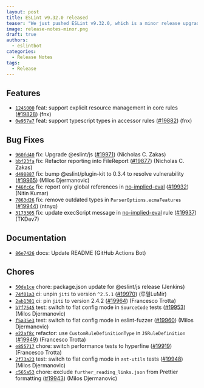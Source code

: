 ```yaml
---
layout: post
title: ESLint v9.32.0 released
teaser: "We just pushed ESLint v9.32.0, which is a minor release upgrade of ESLint. This release adds some new features and fixes several bugs found in the previous release."
image: release-notes-minor.png
draft: true
authors:
  - eslintbot
categories:
  - Release Notes
tags:
  - Release
---
```









## Features


* [`1245000`](https://github.com/eslint/eslint/commit/1245000c5a81954d42f0c7eb670efe450c3bbad5) feat: support explicit resource management in core rules ([#19828](https://github.com/eslint/eslint/issues/19828)) (fnx)
* [`0e957a7`](https://github.com/eslint/eslint/commit/0e957a7b5528f375a51e7c1a2fd1b03cdcd2af2d) feat: support typescript types in accessor rules ([#19882](https://github.com/eslint/eslint/issues/19882)) (fnx)






## Bug Fixes


* [`960fd40`](https://github.com/eslint/eslint/commit/960fd40dfd204af30726b49b6bec714fe49a606e) fix: Upgrade @eslint/js ([#19971](https://github.com/eslint/eslint/issues/19971)) (Nicholas C. Zakas)
* [`bbf23fa`](https://github.com/eslint/eslint/commit/bbf23fa2f1c6058f6cb5c9f2f32460a15e75e596) fix: Refactor reporting into FileReport ([#19877](https://github.com/eslint/eslint/issues/19877)) (Nicholas C. Zakas)
* [`d498887`](https://github.com/eslint/eslint/commit/d4988872f375890bf677ce1a1d92a505085b51fa) fix: bump @eslint/plugin-kit to 0.3.4 to resolve vulnerability ([#19965](https://github.com/eslint/eslint/issues/19965)) (Milos Djermanovic)
* [`f46fc6c`](https://github.com/eslint/eslint/commit/f46fc6c137c951bc73cf3bd9446053c1b11f769b) fix: report only global references in [no-implied-eval](/docs/rules/no-implied-eval) ([#19932](https://github.com/eslint/eslint/issues/19932)) (Nitin Kumar)
* [`7863d26`](https://github.com/eslint/eslint/commit/7863d26b7cfb03a81ec86f93439757ff60bf6afb) fix: remove outdated types in `ParserOptions.ecmaFeatures` ([#19944](https://github.com/eslint/eslint/issues/19944)) (ntnyq)
* [`3173305`](https://github.com/eslint/eslint/commit/317330552e2d276221c7f2dd9c1516ad8b41cc3c) fix: update execScript message in [no-implied-eval](/docs/rules/no-implied-eval) rule ([#19937](https://github.com/eslint/eslint/issues/19937)) (TKDev7)




## Documentation


* [`86e7426`](https://github.com/eslint/eslint/commit/86e7426e4463ca49ffa5c82e825ecb6aa19ca8a0) docs: Update README (GitHub Actions Bot)








## Chores


* [`50de1ce`](https://github.com/eslint/eslint/commit/50de1ced9df2b1ee48ee6843c8cfe0f5d8edbc27) chore: package.json update for @eslint/js release (Jenkins)
* [`74f01a3`](https://github.com/eslint/eslint/commit/74f01a3f5905aaa0902837ced2425209c09c048f) ci: unpin `jiti` to version `^2.5.1` ([#19970](https://github.com/eslint/eslint/issues/19970)) (루밀LuMir)
* [`2ab1381`](https://github.com/eslint/eslint/commit/2ab13813a7e7f3014c35490b351447ec43229951) ci: pin `jiti` to version 2.4.2 ([#19964](https://github.com/eslint/eslint/issues/19964)) (Francesco Trotta)
* [`b7f7545`](https://github.com/eslint/eslint/commit/b7f75454695079f54b77fcdc9ebe3b9199d5ad30) test: switch to flat config mode in `SourceCode` tests ([#19953](https://github.com/eslint/eslint/issues/19953)) (Milos Djermanovic)
* [`f5a35e3`](https://github.com/eslint/eslint/commit/f5a35e3b7cee17cd31fc02c24c3e74b42ee202bc) test: switch to flat config mode in eslint-fuzzer ([#19960](https://github.com/eslint/eslint/issues/19960)) (Milos Djermanovic)
* [`e22af8c`](https://github.com/eslint/eslint/commit/e22af8c42d622d8d912ee7bedf49bf4283247fdc) refactor: use `CustomRuleDefinitionType` in `JSRuleDefinition` ([#19949](https://github.com/eslint/eslint/issues/19949)) (Francesco Trotta)
* [`e855717`](https://github.com/eslint/eslint/commit/e85571730f1360464b7ee00695c678d551f9c643) chore: switch performance tests to hyperfine ([#19919](https://github.com/eslint/eslint/issues/19919)) (Francesco Trotta)
* [`2f73a23`](https://github.com/eslint/eslint/commit/2f73a23655092a41780859ffe0a07c44a2f1b5f5) test: switch to flat config mode in `ast-utils` tests ([#19948](https://github.com/eslint/eslint/issues/19948)) (Milos Djermanovic)
* [`c565a53`](https://github.com/eslint/eslint/commit/c565a530f50c96dacd44e096f7d531b073aa4dc7) chore: exclude `further_reading_links.json` from Prettier formatting ([#19943](https://github.com/eslint/eslint/issues/19943)) (Milos Djermanovic)



